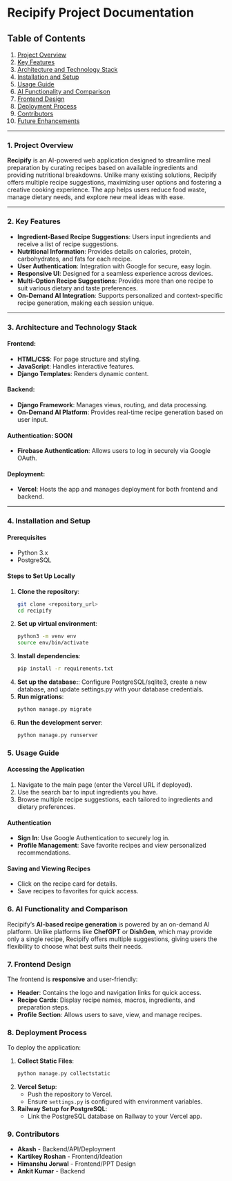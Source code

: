 # Recipify Project Documentation

## Table of Contents
1. [Project Overview](#project-overview)
2. [Key Features](#key-features)
3. [Architecture and Technology Stack](#architecture-and-technology-stack)
4. [Installation and Setup](#installation-and-setup)
5. [Usage Guide](#usage-guide)
6. [AI Functionality and Comparison](#ai-functionality-and-comparison)
7. [Frontend Design](#frontend-design)
8. [Deployment Process](#deployment-process)
9. [Contributors](#contributors)
10. [Future Enhancements](#future-enhancements)

---

### 1. Project Overview

**Recipify** is an AI-powered web application designed to streamline meal preparation by curating recipes based on available ingredients and providing nutritional breakdowns. Unlike many existing solutions, Recipify offers multiple recipe suggestions, maximizing user options and fostering a creative cooking experience. The app helps users reduce food waste, manage dietary needs, and explore new meal ideas with ease.

---

### 2. Key Features

- **Ingredient-Based Recipe Suggestions**: Users input ingredients and receive a list of recipe suggestions.
- **Nutritional Information**: Provides details on calories, protein, carbohydrates, and fats for each recipe.
- **User Authentication**: Integration with Google for secure, easy login.
- **Responsive UI**: Designed for a seamless experience across devices.
- **Multi-Option Recipe Suggestions**: Provides more than one recipe to suit various dietary and taste preferences.
- **On-Demand AI Integration**: Supports personalized and context-specific recipe generation, making each session unique.

---

### 3. Architecture and Technology Stack

#### Frontend:
- **HTML/CSS**: For page structure and styling.
- **JavaScript**: Handles interactive features.
- **Django Templates**: Renders dynamic content.

#### Backend:
- **Django Framework**: Manages views, routing, and data processing.
- **On-Demand AI Platform**: Provides real-time recipe generation based on user input.

#### Authentication: SOON
- **Firebase Authentication**: Allows users to log in securely via Google OAuth.

#### Deployment:
- **Vercel**: Hosts the app and manages deployment for both frontend and backend.

---

### 4. Installation and Setup

#### Prerequisites
- Python 3.x
- PostgreSQL


#### Steps to Set Up Locally

1. **Clone the repository**:
   ```bash
   git clone <repository_url>
   cd recipify
2. **Set up virtual environment**:
   ```bash
   python3 -m venv env
   source env/bin/activate
3. **Install dependencies**:
   ```bash
   pip install -r requirements.txt
4. **Set up the database:**:
   Configure PostgreSQL/sqlite3, create a new database, and update settings.py with your database credentials.
5. **Run migrations**:
   ```bash
   python manage.py migrate
6. **Run the development server**:
   ```bash
   python manage.py runserver
### 5. Usage Guide

#### Accessing the Application

1. Navigate to the main page (enter the Vercel URL if deployed).
2. Use the search bar to input ingredients you have.
3. Browse multiple recipe suggestions, each tailored to ingredients and dietary preferences.

#### Authentication

* **Sign In**: Use Google Authentication to securely log in.
* **Profile Management**: Save favorite recipes and view personalized recommendations.

#### Saving and Viewing Recipes

* Click on the recipe card for details.
* Save recipes to favorites for quick access.

### 6. AI Functionality and Comparison

Recipify’s **AI-based recipe generation** is powered by an on-demand AI platform. Unlike platforms like **ChefGPT** or **DishGen**, which may provide only a single recipe, Recipify offers multiple suggestions, giving users the flexibility to choose what best suits their needs.

### 7. Frontend Design

The frontend is **responsive** and user-friendly:

* **Header**: Contains the logo and navigation links for quick access.
* **Recipe Cards**: Display recipe names, macros, ingredients, and preparation steps.
* **Profile Section**: Allows users to save, view, and manage recipes.

### 8. Deployment Process

To deploy the application:

1. **Collect Static Files**:
    ```bash
    python manage.py collectstatic
    ```
2. **Vercel Setup**:
    * Push the repository to Vercel.
    * Ensure `settings.py` is configured with environment variables.
3. **Railway Setup for PostgreSQL**:
    * Link the PostgreSQL database on Railway to your Vercel app.

### 9. Contributors

* **Akash** - Backend/API/Deployment
* **Kartikey Roshan** - Frontend/Ideation
* **Himanshu Jorwal** - Frontend/PPT Design
* **Ankit Kumar** - Backend

